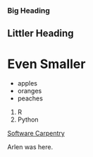 ### Big Heading
## Littler Heading
# Even Smaller

- apples
- oranges
- peaches

1. R
2. Python

[Software Carpentry](http://www.software-caprentry.org)

Arlen was here.
